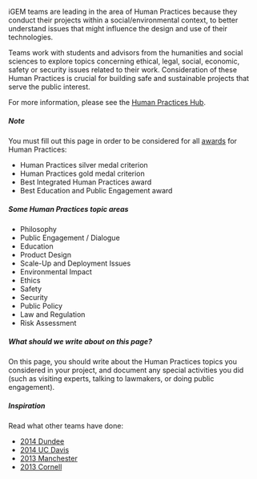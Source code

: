 iGEM teams are leading in the area of Human Practices because they conduct their projects within a social/environmental context, to better understand issues that might influence the design and use of their technologies.

Teams work with students and advisors from the humanities and social sciences to explore topics concerning ethical, legal, social, economic, safety or security issues related to their work. Consideration of these Human Practices is crucial for building safe and sustainable projects that serve the public interest.

For more information, please see the [Human Practices Hub](http://2016.igem.org/Human_Practices).

##### Note

You must fill out this page in order to be considered for all [awards](http://2016.igem.org/Judging/Awards) for Human Practices:

*   Human Practices silver medal criterion
*   Human Practices gold medal criterion
*   Best Integrated Human Practices award
*   Best Education and Public Engagement award

##### Some Human Practices topic areas

*   Philosophy
*   Public Engagement / Dialogue
*   Education
*   Product Design
*   Scale-Up and Deployment Issues
*   Environmental Impact
*   Ethics
*   Safety
*   Security
*   Public Policy
*   Law and Regulation
*   Risk Assessment

##### What should we write about on this page?

On this page, you should write about the Human Practices topics you considered in your project, and document any special activities you did (such as visiting experts, talking to lawmakers, or doing public engagement).

##### Inspiration

Read what other teams have done:

*   [2014 Dundee](http://2014.igem.org/Team:Dundee/policypractice/experts)
*   [2014 UC Davis](http://2014.igem.org/Team:UC_Davis/Policy_Practices_Overview)
*   [2013 Manchester](http://2013.igem.org/Team:Manchester/HumanPractices)
*   [2013 Cornell](http://2013.igem.org/Team:Cornell/outreach)
